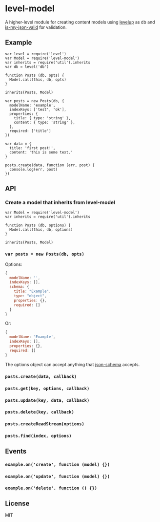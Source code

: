 # level-model

A higher-level module for creating content models using [levelup](http://npmjs.org/levelup) as db and [is-my-json-valid](http://npmjs.org/is-my-json-valid) for validation.

## Example

```
var level = require('level')
var Model = require('level-model')
var inherits = require('util').inherits
var db = level('db')

function Posts (db, opts) {
  Model.call(this, db, opts)
}

inherits(Posts, Model)

var posts = new Posts(db, {
  modelName: 'example',
  indexKeys: ['test', 'ok'],
  properties: {
    title: { type: 'string' },
    content: { type: 'string' },
  },
  required: ['title']
})

var data = {
  title: 'first post!',
  content: 'this is some text.'
}

posts.create(data, function (err, post) {
  console.log(err, post)
})
```

## API

### Create a model that inherits from level-model

```
var Model = require('level-model')
var inherits = require('util').inherits

function Posts (db, options) {
  Model.call(this, db, options)
}

inherits(Posts, Model)
```

### `var posts = new Posts(db, opts)`

Options:

```js
{
  modelName: '',
  indexKeys: [],
  schema: {
    title: "Example",
    type: "object",
    properties: {},
    required: []
  }
}
```

Or:

```js
{
  modelName: 'Example',
  indexKeys: [],
  properties: {},
  required: []
}
```

The options object can accept anything that [json-schema](http://json-schema.org) accepts.

### `posts.create(data, callback)`

### `posts.get(key, options, callback)`

### `posts.update(key, data, callback)`

### `posts.delete(key, callback)`

### `posts.createReadStream(options)`

### `posts.find(index, options)`

## Events

### `example.on('create', function (model) {})`

### `example.on('update', function (model) {})`

### `example.on('delete', function () {})`

## License

MIT
